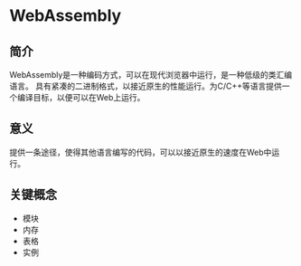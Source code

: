 # WebAssembly

## 简介

WebAssembly是一种编码方式，可以在现代浏览器中运行，是一种低级的类汇编语言。
具有紧凑的二进制格式，以接近原生的性能运行。为C/C++等语言提供一个编译目标，以便可以在Web上运行。

## 意义

提供一条途径，使得其他语言编写的代码，可以以接近原生的速度在Web中运行。

## 关键概念

- 模块
- 内存
- 表格
- 实例
